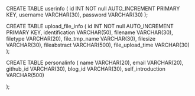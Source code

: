CREATE TABLE userinfo
(
	id INT NOT null AUTO_INCREMENT PRIMARY KEY,
   username VARCHAR(30),
   password VARCHAR(30)
);


CREATE TABLE upload_file_info
(
    id INT NOT null AUTO_INCREMENT PRIMARY KEY,
    identification VARCHAR(50),
    filename VARCHAR(30),
    filetype VARCHAR(20),
    file_tmp_name VARCHAR(30),
    filesize VARCHAR(30),
    fileabstract VARCHAR(500),
    file_upload_time VARCHAR(30)
);

CREATE TABLE personalinfo
(
	 name VARCHAR(20),
    email VARCHAR(20),
    github_id VARCHAR(30),
    blog_id VARCHAR(30),
    self_introduction VARCHAR(500)

);
